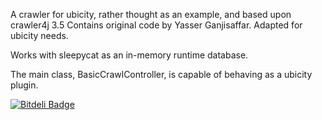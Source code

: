 A crawler for ubicity, rather thought as an example, and based upon 
crawler4j 3.5 Contains original code by Yasser Ganjisaffar. Adapted for ubicity needs. 

Works with sleepycat as an in-memory runtime database.

The main class, BasicCrawlController, is capable of behaving as a ubicity plugin. 



[![Bitdeli Badge](https://d2weczhvl823v0.cloudfront.net/ubicity-principal/ubicity-crawler/trend.png)](https://bitdeli.com/free "Bitdeli Badge")

